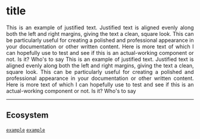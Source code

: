 # title
<p align="justify">
This is an example of justified text. Justified text is aligned evenly along both the left and right margins, giving the text a clean, square look. This can be particularly useful for creating a polished and professional appearance in your documentation or other written content. Here is more text of which I can hopefully use to test and see if this is an actual-working component or not. Is it? Who's to say  This is an example of justified text. Justified text is aligned evenly along both the left and right margins, giving the text a clean, square look. This can be particularly useful for creating a polished and professional appearance in your documentation or other written content. Here is more text of which I can hopefully use to test and see if this is an actual-working component or not. Is it? Who's to say
</p>

---
## Ecosystem
[`example`]() [`example`]()
